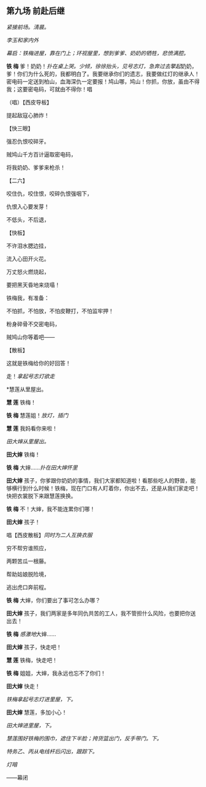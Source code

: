 ## 第九场 前赴后继

*紧接前场。清晨。* 

*李玉和家内外*

*幕启：铁梅进屋，靠在门上；环视屋里，想到爹爹、奶奶的牺牲，悲愤满腔。*


**铁 梅** 爹！奶奶！*扑在桌上哭。少倾，徐徐抬头，见号志灯，急奔过去擎起*奶奶，爹！你们为什么死的，我都明白了。我要继承你们的遗志，我要做红灯的继承人！密电码一定送到柏山，血海深仇一定要报！鸠山哪，鸠山！你抓，你放，虽由不得我；这要密电码，可就由不得你！唱

（唱）【西皮导板】

提起敌寇心肺炸！

【快三眼】

强忍仇恨咬碎牙。

贼鸠山千方百计逼取密电码，

将我奶奶、爹爹来枪杀！

【二六】

咬住仇，咬住恨，咬碎仇恨强咽下，

仇恨入心要发芽！

不低头，不后退，

【快板】

不许泪水腮边挂，

流入心田开火花。

万丈怒火燃烧起，

要把黑天昏地来烧塌！

铁梅我，有准备：

不怕抓，不怕放，不怕皮鞭打，不怕监牢押！

粉身碎骨不交密电码，

贼鸠山你等着吧——

【散板】

这就是铁梅给你的好回答！

走！*拿起号志灯欲走*

*慧莲从里屋出。

**慧 莲** 铁梅！

**铁 梅** 慧莲姐！*放灯，插门*

**慧 莲** 我妈看你来啦！

*田大婶从里屋出。*

**田大婶** 铁梅！

**铁 梅** 大婶……*扑在田大婶怀里*

**田大婶** 孩子，你爹跟你奶奶的事情，我们大家都知道啦！看那些吃人的野兽，能够横行到什么时候！铁梅，现在门口有人盯着你，你出不去，还是从我们家走吧！快把衣裳脱下来跟慧莲换换。

**铁 梅** 不！大婶，我不能连累你们哪！

**田大婶** 孩子！

唱【西皮散板】*同时为二人互换衣服*

穷不帮穷谁照应，

两颗苦瓜一根藤。

帮助姑娘脱险境，

逃出虎口奔前程。

**铁 梅** 大婶，你们要出了事可怎么办哪？

**田大婶** 孩子，我们两家是多年同仇共苦的工人，我不管担什么风险，也要把你送出去！

**铁 梅** *感激地*大婶……

**田大婶** 孩子，快走吧！

**慧 莲** 铁梅，快走吧！

**铁 梅** 姐姐，大婶，我永远也忘不了你们！

**田大婶** 快走！

*铁梅拿起号志灯进里屋，下。*

**田大婶** 慧莲，多加小心！

*田大婶进里屋，下。*

*慧莲围好铁梅的围巾，遮住下半脸；挎货篮出门，反手带门。下。*

*特务乙、丙从电线杆后闪出，跟踪下。*

*灯暗*

——幕闭

